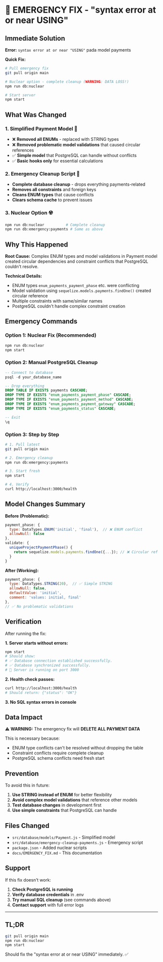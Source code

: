# 🚨 EMERGENCY FIX - "syntax error at or near USING"

## Immediate Solution

**Error:** `syntax error at or near "USING"` pada model payments

**Quick Fix:**
```bash
# Pull emergency fix
git pull origin main

# Nuclear option - complete cleanup (WARNING: DATA LOSS!)
npm run db:nuclear

# Start server
npm start
```

## What Was Changed

### 1. **Simplified Payment Model** 🔧
- ❌ **Removed all ENUMs** - replaced with STRING types
- ❌ **Removed problematic model validations** that caused circular references
- ✅ **Simple model** that PostgreSQL can handle without conflicts
- ✅ **Basic hooks only** for essential calculations

### 2. **Emergency Cleanup Script** 🧹
- **Complete database cleanup** - drops everything payments-related
- **Removes all constraints** and foreign keys
- **Cleans ENUM types** that cause conflicts
- **Clears schema cache** to prevent issues

### 3. **Nuclear Option** ☢️
```bash
npm run db:nuclear          # Complete cleanup
npm run db:emergency:payments # Same as above
```

## Why This Happened

**Root Cause:** Complex ENUM types and model validations in Payment model created circular dependencies and constraint conflicts that PostgreSQL couldn't resolve.

**Technical Details:**
- ENUM types `enum_payments_payment_phase` etc. were conflicting
- Model validation using `sequelize.models.payments.findOne()` created circular reference
- Multiple constraints with same/similar names
- PostgreSQL couldn't handle complex constraint creation

## Emergency Commands

### Option 1: Nuclear Fix (Recommended)
```bash
npm run db:nuclear
npm start
```

### Option 2: Manual PostgreSQL Cleanup
```sql
-- Connect to database
psql -d your_database_name

-- Drop everything
DROP TABLE IF EXISTS payments CASCADE;
DROP TYPE IF EXISTS "enum_payments_payment_phase" CASCADE;
DROP TYPE IF EXISTS "enum_payments_payment_method" CASCADE; 
DROP TYPE IF EXISTS "enum_payments_payment_gateway" CASCADE;
DROP TYPE IF EXISTS "enum_payments_status" CASCADE;

-- Exit
\q
```

### Option 3: Step by Step
```bash
# 1. Pull latest
git pull origin main

# 2. Emergency cleanup
npm run db:emergency:payments

# 3. Start fresh
npm start

# 4. Verify
curl http://localhost:3000/health
```

## Model Changes Summary

**Before (Problematic):**
```javascript
payment_phase: {
  type: DataTypes.ENUM('initial', 'final'),  // ❌ ENUM conflict
  allowNull: false
},
validate: {
  uniqueProjectPaymentPhase() {
    return sequelize.models.payments.findOne({...}); // ❌ Circular reference
  }
}
```

**After (Working):**
```javascript
payment_phase: {
  type: DataTypes.STRING(20),  // ✅ Simple STRING
  allowNull: false,
  defaultValue: 'initial',
  comment: 'values: initial, final'
},
// ✅ No problematic validations
```

## Verification

After running the fix:

**1. Server starts without errors:**
```bash
npm start
# Should show:
# ✅ Database connection established successfully.
# ✅ Database synchronized successfully.
# 🚀 Server is running on port 3000
```

**2. Health check passes:**
```bash
curl http://localhost:3000/health
# Should return: {"status": "OK"}
```

**3. No SQL syntax errors in console**

## Data Impact

⚠️ **WARNING:** The emergency fix will **DELETE ALL PAYMENT DATA**

This is necessary because:
- ENUM type conflicts can't be resolved without dropping the table
- Constraint conflicts require complete cleanup
- PostgreSQL schema conflicts need fresh start

## Prevention

To avoid this in future:

1. **Use STRING instead of ENUM** for better flexibility
2. **Avoid complex model validations** that reference other models
3. **Test database changes** in development first
4. **Use simple constraints** that PostgreSQL can handle

## Files Changed

- `src/database/models/Payment.js` - Simplified model
- `src/database/emergency-cleanup-payments.js` - Emergency script
- `package.json` - Added nuclear scripts
- `docs/EMERGENCY_FIX.md` - This documentation

## Support

If this fix doesn't work:

1. **Check PostgreSQL is running**
2. **Verify database credentials** in .env
3. **Try manual SQL cleanup** (see commands above)  
4. **Contact support** with full error logs

---

## TL;DR

```bash
git pull origin main
npm run db:nuclear
npm start
```

Should fix the "syntax error at or near USING" immediately. ✅
